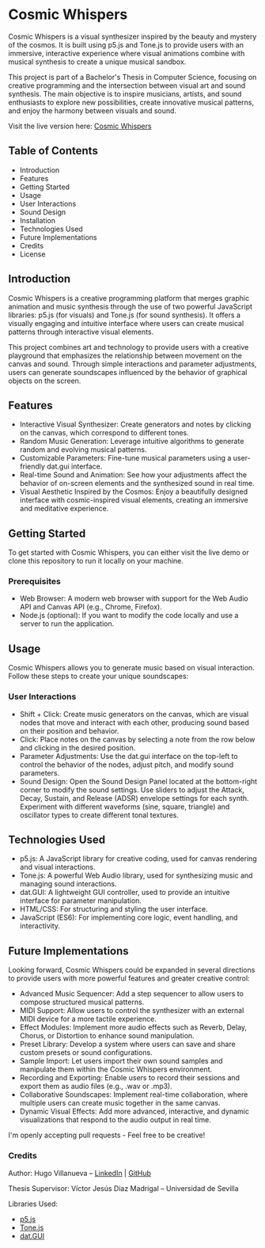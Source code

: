 # Cosmic Whispers
Cosmic Whispers is a visual synthesizer inspired by the beauty and mystery of the cosmos. It is built using p5.js and Tone.js to provide users with an immersive, interactive experience where visual animations combine with musical synthesis to create a unique musical sandbox.

This project is part of a Bachelor's Thesis in Computer Science, focusing on creative programming and the intersection between visual art and sound synthesis. The main objective is to inspire musicians, artists, and sound enthusiasts to explore new possibilities, create innovative musical patterns, and enjoy the harmony between visuals and sound.

Visit the live version here: [Cosmic Whispers](https://cosmicwhispers.000webhostapp.com/)

## Table of Contents
- Introduction
- Features
- Getting Started
- Usage
- User Interactions
- Sound Design
- Installation
- Technologies Used
- Future Implementations
- Credits
- License

## Introduction
Cosmic Whispers is a creative programming platform that merges graphic animation and music synthesis through the use of two powerful JavaScript libraries: p5.js (for visuals) and Tone.js (for sound synthesis). It offers a visually engaging and intuitive interface where users can create musical patterns through interactive visual elements.

This project combines art and technology to provide users with a creative playground that emphasizes the relationship between movement on the canvas and sound. Through simple interactions and parameter adjustments, users can generate soundscapes influenced by the behavior of graphical objects on the screen.

## Features
- Interactive Visual Synthesizer: Create generators and notes by clicking on the canvas, which correspond to different tones.
- Random Music Generation: Leverage intuitive algorithms to generate random and evolving musical patterns.
- Customizable Parameters: Fine-tune musical parameters using a user-friendly dat.gui interface.
- Real-time Sound and Animation: See how your adjustments affect the behavior of on-screen elements and the synthesized sound in real time.
- Visual Aesthetic Inspired by the Cosmos: Enjoy a beautifully designed interface with cosmic-inspired visual elements, creating an immersive and meditative experience.

## Getting Started
To get started with Cosmic Whispers, you can either visit the live demo or clone this repository to run it locally on your machine.

### Prerequisites
- Web Browser: A modern web browser with support for the Web Audio API and Canvas API (e.g., Chrome, Firefox).
- Node.js (optional): If you want to modify the code locally and use a server to run the application.

## Usage
Cosmic Whispers allows you to generate music based on visual interaction. Follow these steps to create your unique soundscapes:

### User Interactions
- Shift + Click: Create music generators on the canvas, which are visual nodes that move and interact with each other, producing sound based on their position and behavior.
- Click: Place notes on the canvas by selecting a note from the row below and clicking in the desired position.
- Parameter Adjustments: Use the dat.gui interface on the top-left to control the behavior of the nodes, adjust pitch, and modify sound parameters.
- Sound Design: Open the Sound Design Panel located at the bottom-right corner to modify the sound settings.
Use sliders to adjust the Attack, Decay, Sustain, and Release (ADSR) envelope settings for each synth.
Experiment with different waveforms (sine, square, triangle) and oscillator types to create different tonal textures.

## Technologies Used
- p5.js: A JavaScript library for creative coding, used for canvas rendering and visual interactions.
- Tone.js: A powerful Web Audio library, used for synthesizing music and managing sound interactions.
- dat.GUI: A lightweight GUI controller, used to provide an intuitive interface for parameter manipulation.
- HTML/CSS: For structuring and styling the user interface.
- JavaScript (ES6): For implementing core logic, event handling, and interactivity.

## Future Implementations
Looking forward, Cosmic Whispers could be expanded in several directions to provide users with more powerful features and greater creative control:

- Advanced Music Sequencer: Add a step sequencer to allow users to compose structured musical patterns.
- MIDI Support: Allow users to control the synthesizer with an external MIDI device for a more tactile experience.
- Effect Modules: Implement more audio effects such as Reverb, Delay, Chorus, or Distortion to enhance sound manipulation.
- Preset Library: Develop a system where users can save and share custom presets or sound configurations.
- Sample Import: Let users import their own sound samples and manipulate them within the Cosmic Whispers environment.
- Recording and Exporting: Enable users to record their sessions and export them as audio files (e.g., .wav or .mp3).
- Collaborative Soundscapes: Implement real-time collaboration, where multiple users can create music together in the same canvas.
- Dynamic Visual Effects: Add more advanced, interactive, and dynamic visualizations that respond to the audio output in real time.

I'm openly accepting pull requests - Feel free to be creative!

### Credits
Author: Hugo Villanueva – [LinkedIn](https://www.linkedin.com/in/hugo-villanueva-it/) | [GitHub](https://github.com/hugvilduq)

Thesis Supervisor: Víctor Jesús Diaz Madrigal – Universidad de Sevilla

Libraries Used:
- [p5.js](https://p5js.org/)
- [Tone.js](https://tonejs.github.io/)
- [dat.GUI](https://github.com/dataarts/dat.gui)





